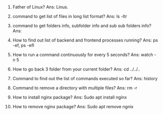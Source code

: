 1. Father of Linux?
Ans: Linus.

2. command to get list of files in long list format?
Ans: ls -ltr

3. command to get folders info, subfolder info and sub sub folders info?
Ans: 

4. How to find out list of backend and frontend processes running?
Ans: ps -ef, ps -efl

5. How to run a command continuously for every 5 seconds?
Ans: watch -n 5 

6. How to go back 3 folder from your current folder?
Ans: cd ../../..

7. Command to find out the list of commands executed so far?
Ans: history

8. Command to remove a directory with multiple files?
Ans: rm -r

9. How to install nginx package?
Ans: Sudo apt install nginx

10. How to remove nginx package?
Ans: Sudo apt remove ngnix

